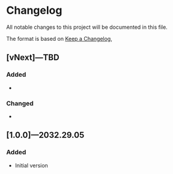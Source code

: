 # Changelog

All notable changes to this project will be documented in this file.

The format is based on [Keep a Changelog](https://keepachangelog.com/en/1.0.0/),

## [vNext]​—TBD

### Added

-

### Changed

-

## [1.0.0]​—2032.29.05

### Added

- Initial version